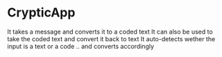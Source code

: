 # CrypticApp
It takes a message and converts it to a coded text
It can also be used to take the coded text and convert it back to text
It auto-detects wether the input is a text or a code .. and converts accordingly
